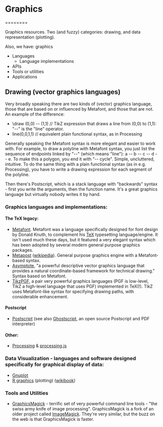 # Graphics
========

Graphics resources.  Two  (and fuzzy) categories:  drawing, and data representation (plotting).

Also, we have:  graphics 

 * Languages
   * Language implementations
 * APIs
 * Tools or utilities
 * Applications

## Drawing (vector graphics languages)

Very broadly speaking there are two kinds of (vector) graphics language, those that are based on or influenced by Metafont, and those that are not.  An example of the difference:

  *  \draw (0,0) -- (1,1)    // TikZ expression that draws a line from (0,0) to (1,1):  "--" is the "line" operator.
  *  line(0,0,1,1)           // equivalent plain functional syntax, as in Processing

Generally speaking the Metafont syntax is more elegant and easier to work with.  For example, to draw a polyline with Metafont syntax, you just list the sequence of endpoints linked by "--" (which means "line"):  a -- b -- c -- d -- e.  To make this a polygon, you end it with "-- cycle".  Simple, uncluttered, intuitive.  To do the same thing with a plain functional syntax (as in e.g. Processing), you have to write a drawing expression for each segment of the polyline.

Then there's Postscript, which is a stack language with "backwards" syntax - first you write the arguments, then the function name.  It's a great graphics language but virtually nobody writes it by hand.

### Graphics languages and implementations:

#### The TeX legacy:

  * [Metafont](http://en.wikipedia.org/wiki/Metafont).  Metafont was a language specifically designed for font design by Donald Knuth, to complement his [TeX](http://en.wikipedia.org/wiki/TeX) typesetting language/engine.  It isn't used much these days, but it featured a very elegant syntax which has been adopted by several modern general purpose graphics packages.
  * [Metapost](https://www.tug.org/metapost.html)  ([wikipedia](http://en.wikipedia.org/wiki/MetaPost)).  General purpose graphics engine with a Metafont-based syntax.
  * [Asymptote](http://asymptote.sourceforge.net/), "a powerful descriptive vector graphics language that provides a natural coordinate-based framework for technical drawing."  Syntax based on Metafont.
  * [TikzPGF](http://en.wikipedia.org/wiki/PGF/TikZ), a pair very powerful graphics languages (PGF is low-level, TikZ a high-level language that uses PGF) implemented in TeX(!).  TikZ uses Metafont-like syntax for specifying drawing paths, with considerable enhancement.

#### Postscript
  * [Postscript](http://en.wikipedia.org/wiki/PostScript) (see also [Ghostscript](http://www.ghostscript.com/), an open source Postscript and PDF interpreter)

#### Other:
  * [Processing](http://processing.org/) & [processing.js](http://processingjs.org/)

### Data Visualization - languages and software designed specifically for graphical display of data:

  * [Gnuplot](http://www.gnuplot.info/)
  * [R graphics](http://cran.r-project.org/web/views/Graphics.html) (plotting) ([wikibook](http://en.wikibooks.org/wiki/R_Programming/Graphics))

### Tools and Utilities

  * [GraphicsMagick](http://www.graphicsmagick.org/) - terrific set of very powerful command line tools - "the swiss army knife of image processing".  GraphicsMagick is a fork of an older project called [ImageMagick](http://www.imagemagick.org/).  They're very similar, but the buzz on the web is that GraphicsMagick is faster.

